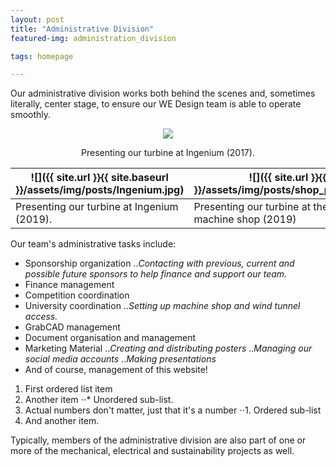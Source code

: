 ```yaml
---
layout: post
title: "Administrative Division"
featured-img: administration_division

tags: homepage

---
```



Our administrative division works both behind the scenes and, sometimes literally, center stage, to ensure our WE Design team is able to operate smoothly.



<p align="center">
  <img src="{{ site.url }}{{ site.baseurl }}/assets/img/posts/ingenium(2017).jpg">
</p>
<p align ="center">
  Presenting our turbine at Ingenium (2017).
</p>

|![]({{ site.url }}{{ site.baseurl }}/assets/img/posts/Ingenium.jpg)|![]({{ site.url }}{{ site.baseurl }}/assets/img/posts/shop_presentation(2019).jpg)|
|---|---|
|Presenting our turbine at Ingenium (2019).|Presenting our turbine at the University of Manitoba machine shop (2019)|

Our team's administrative tasks include:
* Sponsorship organization
  ..*Contacting with previous, current and possible future sponsors to help finance and support our team.*
* Finance management
* Competition coordination
* University coordination
  ..*Setting up machine shop and wind tunnel access.*
* GrabCAD management
* Document organisation and management
* Marketing Material
  ..*Creating and distributing posters*
  ..*Managing our social media accounts*
  ..*Making presentations*
* And of course, management of this website!

1. First ordered list item
2. Another item
⋅⋅* Unordered sub-list.
1. Actual numbers don't matter, just that it's a number
⋅⋅1. Ordered sub-list
4. And another item.

Typically, members of the administrative division are also part of one or more of the mechanical, electrical and sustainability projects as well.


